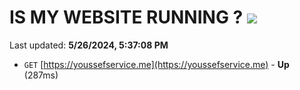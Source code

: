 # IS MY WEBSITE RUNNING ? [![](https://img.shields.io/static/v1?label=Sponsor&message=%E2%9D%A4&logo=GitHub&color=%23fe8e86)](https://github.com/sponsors/<username>)

Last updated: **5/26/2024, 5:37:08 PM**

- `GET` [https://youssefservice.me](https://youssefservice.me) - **Up** (287ms)
